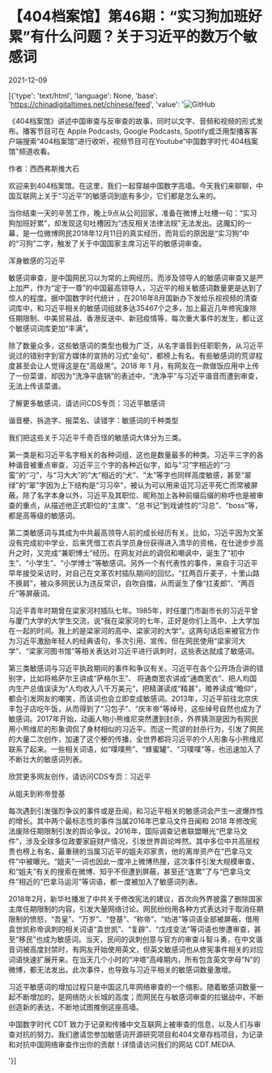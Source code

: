 # 【404档案馆】第46期：“实习狗加班好累”有什么问题？关于习近平的数万个敏感词

2021-12-09

[{'type': 'text/html', 'language': None, 'base': 'https://chinadigitaltimes.net/chinese/feed', 'value': '![GitHub](https://chinadigitaltimes.net/chinese/files/2021/12/社媒封面-2.jpg)

《404档案馆》讲述中国审查与反审查的故事，同时以文字、音频和视频的形式发布。播客节目可在 Apple Podcasts, Google Podcasts, Spotify或泛用型播客客户端搜索“404档案馆”进行收听，视频节目可在Youtube“中国数字时代·404档案馆”频道收看。





作者：西西弗斯推大石

欢迎来到404档案馆。在这里，我们一起穿越中国数字高墙。今天我们来聊聊，中国互联网上关于“习近平”的敏感词到底有多少，它们都是怎么来的。

当你结束一天的辛苦工作，晚上9点从公司回家，准备在微博上吐槽一句：“实习狗加班好累”，却发现这句吐槽因为“违反相关法律法规”无法发出。这魔幻的一幕，是一位微博网民2018年12月11日的真实经历，而背后的原因是“实习狗”中的“习狗”二字，触发了关于中国国家主席习近平的敏感词审查。

浑身敏感的习近平

敏感词审查，是中国网民习以为常的上网经历。而涉及领导人的敏感词审查又是严上加严，作为“定于一尊”的中国最高领导人，习近平的相关敏感词数量更是达到了惊人的程度。据中国数字时代统计 ，在2016年8月国新办下发给乐视视频的清查词库中，和习近平相关的敏感词组就多达35467个之多，加上最近几年修宪废除任期限制、中美贸易战、香港反送中、新冠疫情等，每次重大事件的发生，都让这个敏感词词库更加“丰满”。

除了数量众多，这些敏感词的类型也极为广泛，从名字谐音到任职职务，从习近平说过的错别字到官方媒体的宣扬的习式“金句”，都榜上有名。有些敏感词的荒谬程度甚至会让人觉得这是在“高级黑”。2018 年 1 月，有网友在一款做饭应用中上传了一份菜谱，却因为“洗净平底锅”的表述中，“洗净平”与习近平谐音而遭到审查，无法上传该菜谱。

了解更多敏感词，请访问CDS专页：习近平敏感词

谐音梗、拆造字、报菜名、读错字：敏感词的千种类型

我们把这些关于习近平千奇百怪的敏感词大体分为三类。

第一类是和习近平名字相关的各种词组，这也是数量最多的种类。习近平三字的各种谐音被重点审查，习近平三个字的各种近似字，如与“习”字相近的“刁蛮”的“刁”，与“习大大”的“大”相近的“犬”、“太”等字也同样高度敏感，甚至“翠绿”的“翠”字因为上下结构是“习习卒”，被认为可以用来诅咒习近平死亡而常被屏蔽。除了名字本身以外，习近平及其职位、昵称加上各种前缀后缀的称呼也是被审查的重点，从描述他正式职位的“主席”、“总书记”到戏谑性的“习总”、“boss”等，都是高等级的敏感词。

第二类敏感词与其成为中共最高领导人前的成长经历有关。比如，习近平因为文革没有完成初中学业，后来凭借工农兵学员身份获得进入清华的资格，在仕途步步高升之时，又完成“兼职博士”经历。在网友对此的调侃和嘲讽中，诞生了“初中生”、“小学生”、“小学博士”等敏感词。另外一个有代表性的事件，来自于习近平早年接受采访时，对自己在文革农村插队期间的回忆。“扛两百斤麦子，十里山路不换肩”，被众多网民认为违反常识，自吹自擂，从而诞生了像“扛麦郎”、“两百斤”等屏蔽词。

习近平青年时期曾在梁家河村插队七年。1985年，时任厦门市副市长的习近平曾与厦门大学的大学生交流，说“我在梁家河的七年，正好是你们上高中、上大学加在一起的时间。我上的是梁家河的高中、梁家河的大学”。这两句话后来被官方作为习近平激励年轻人的经典语句，多次引用、宣传。但在网民使用“梁家河大学”、“梁家河图书馆”等相关表达对习近平进行讽刺时，这些表达就成了敏感词。

第三类敏感词与习近平执政期间的事件和争议有关。习近平在各个公开场合讲的错别字，比如将格萨尔王讲成“萨格尔王”、 将通商宽农讲成“通商宽衣”、把人均国内生产总值误读为“人均收入八千万美元”，把精湛读成“精甚”，赡养读成“瞻仰”，都会引发网友的嘲笑，而该词也会立即变成敏感词。2013年，习近平前往北京庆丰包子店吃午饭，从而得到了“习包子”、“庆丰帝”等绰号，这些绰号自然也成为了敏感词。2017年开始，动画人物小熊维尼突然遭到封杀，外界猜测是因为有网民用小熊维尼的形象调侃了身材相似的习近平。而这一荒谬的封杀行为，引发了网民的大量二次创作，加速了这个梗的传播，全世界都将习近平的个人形象与小熊维尼联系了起来。一些相关词语，如“噗噗熊”、“蜂蜜罐”、“习噗噗”等，也迅速加入了不断壮大的敏感词列表。

欣赏更多网友创作，请访问CDS专页：习近平

从姐夫到称帝登基

每次遇到引发强烈争议的事件或是丑闻，和习近平相关的敏感词会产生一波爆炸性的增长。其中两个最标志性的事件当属2016年巴拿马文件丑闻和 2018 年修改宪法废除任期限制引发的舆论争议。2016年，国际调查记者联盟曝光“巴拿马文件”，涉及全球多位政要家庭财产情况，引发世界舆论哗然。其中多位中共高层权贵也榜上有名，最重磅的当属习近平的姐夫邓家贵，他的离岸资产在“巴拿马文件”中被曝光。“姐夫”一词也因此一度冲上微博热搜，这次事件引发大规模审查，和“姐夫”有关的搜索在微博、知乎不但遭到屏蔽，甚至还“连累”了与“巴拿马文件”相近的“巴拿马运河”等词语，都一度被加入了敏感词列表。

2018年2月，新华社播发了中共关于修改宪法的建议，首次向外界披露了删除国家主席任期限制的内容，引发大量网络讨论。网民纷纷用各种方式表达对于取消任期限制的愤怒，“吾皇”、“万岁”、“登基”、“称帝”、“劝进”等词语全部被屏蔽，借用袁世凯称帝讽刺的相关词语“袁世凯”、“复辟”、“戊戌变法”等词语也惨遭审查，甚至“移民”也成为敏感词。当天，民间的讽刺创意与官方的审查斗智斗勇，在中文谐音词被高度封禁时，有网友开始使用英文，但英文敏感词也从修宪事件相关的对应词语快速扩展开来。在当天几个小时的“冲塔”高峰期内，所有包含英文字母“N”的微博，都无法发出。此次事件，也导致与习近平相关的敏感词数量激增。

习近平敏感词的增加过程只是中国这几年网络审查的一个缩影。随着敏感词数量一起不断增加的，是网络防火长城的高度；而网民在与敏感词审查的拉锯战中，不断创造新的表达，不断地试图推倒这座高墙。

中国数字时代 CDT 致力于记录和传播中文互联网上被审查的信息，以及人们与审查对抗的努力。我们邀请您参加敏感词开源研究项目和404文章存档项目，为记录和对抗中国网络审查作出你的贡献！详情请访问我们的网站 CDT.MEDIA.



'}]